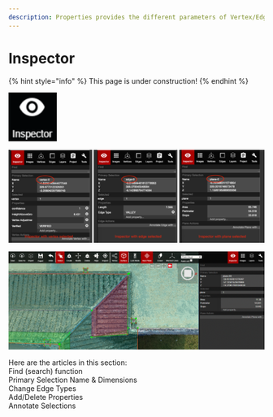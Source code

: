 ```yaml
---
description: Properties provides the different parameters of Vertex/Edge/Plane.
---
```


# Inspector

{% hint style="info" %}
This page is under construction!
{% endhint %}

![](.gitbook/assets/inspector-button.png)

![](.gitbook/assets/inspector.png)

![Inspector with a plane selected](.gitbook/assets/inspector-with-plane-selected_qaproject8583.gif)

Here are the articles in this section:  
Find \(search\) function  
Primary Selection Name & Dimensions  
Change Edge Types  
Add/Delete Properties  
Annotate Selections



